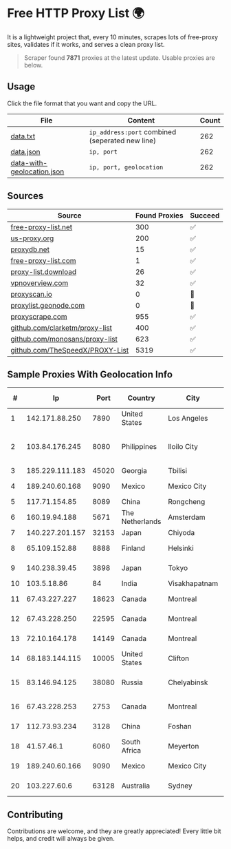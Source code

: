 
# Free HTTP Proxy List 🌍

It is a lightweight project that, every 10 minutes, scrapes lots of free-proxy sites, validates if it works, and serves a clean proxy list.


> Scraper found **7871** proxies at the latest update. Usable proxies are below.

## Usage

Click the file format that you want and copy the URL.


|File|Content|Count|
|----|-------|-----|
|[data.txt](https://raw.githubusercontent.com/themiralay/Proxy-List-World/master/data.txt)|`ip_address:port` combined (seperated new line)|262|
|[data.json](https://raw.githubusercontent.com/themiralay/Proxy-List-World/master/data.json)|`ip, port`|262|
|[data-with-geolocation.json](https://raw.githubusercontent.com/themiralay/Proxy-List-World/master/data-with-geolocation.json)|`ip, port, geolocation`|262|

## Sources

|Source|Found Proxies|Succeed|
|------|-------------|-------|
|[free-proxy-list.net](https://free-proxy-list.net)|300|✅|
|[us-proxy.org](https://www.us-proxy.org)|200|✅|
|[proxydb.net](http://proxydb.net)|15|✅|
|[free-proxy-list.com](https://free-proxy-list.com/?page=&port=&type%5B%5D=http&type%5B%5D=https&up_time=0&search=Search)|1|✅|
|[proxy-list.download](https://www.proxy-list.download/HTTP)|26|✅|
|[vpnoverview.com](https://vpnoverview.com/privacy/anonymous-browsing/free-proxy-servers)|32|✅|
|[proxyscan.io](https://www.proxyscan.io)|0|🚫|
|[proxylist.geonode.com](https://proxylist.geonode.com/api/proxy-list?limit=300&page=1&sort_by=lastChecked&sort_type=desc&protocols=http,https)|0|🚫|
|[proxyscrape.com](https://api.proxyscrape.com/v2/?request=displayproxies&protocol=http&timeout=10000&country=all&ssl=all&anonymity=all)|955|✅|
|[github.com/clarketm/proxy-list](https://raw.githubusercontent.com/clarketm/proxy-list/master/proxy-list-raw.txt)|400|✅|
|[github.com/monosans/proxy-list](https://raw.githubusercontent.com/monosans/proxy-list/main/proxies/http.txt)|623|✅|
|[github.com/TheSpeedX/PROXY-List](https://raw.githubusercontent.com/TheSpeedX/PROXY-List/master/http.txt)|5319|✅|


## Sample Proxies With Geolocation Info

|#|Ip|Port|Country|City|Internet Service Provider|
|-|--|----|-------|----|-------------------------|
|1|142.171.88.250|7890|United States|Los Angeles|Multacom Corporation|
|2|103.84.176.245|8080|Philippines|Iloilo City|Panay Broadband / Buenavista Cable TV., Inc.|
|3|185.229.111.183|45020|Georgia|Tbilisi|Sysnet LLC|
|4|189.240.60.168|9090|Mexico|Mexico City|Uninet S.A. de C.V.|
|5|117.71.154.85|8089|China|Rongcheng|Chinanet|
|6|160.19.94.188|5671|The Netherlands|Amsterdam|Stallion Network Services Limited|
|7|140.227.201.157|32153|Japan|Chiyoda|InfoSphere|
|8|65.109.152.88|8888|Finland|Helsinki|Hetzner Online GmbH|
|9|140.238.39.45|3898|Japan|Tokyo|Oracle Corporation|
|10|103.5.18.86|84|India|Visakhapatnam|CityOnline|
|11|67.43.227.227|18623|Canada|Montreal|GloboTech Communications|
|12|67.43.228.250|22595|Canada|Montreal|GloboTech Communications|
|13|72.10.164.178|14149|Canada|Montreal|GloboTech Communications|
|14|68.183.144.115|10005|United States|Clifton|DigitalOcean, LLC|
|15|83.146.94.125|38080|Russia|Chelyabinsk|Joint Stock Company TransTeleCom|
|16|67.43.228.253|2753|Canada|Montreal|GloboTech Communications|
|17|112.73.93.234|3128|China|Foshan|Chinanet Jiangsu|
|18|41.57.46.1|6060|South Africa|Meyerton|FTH SCR P7|
|19|189.240.60.166|9090|Mexico|Mexico City|Uninet S.A. de C.V.|
|20|103.227.60.6|63128|Australia|Sydney|Origin Net Pty Ltd|



## Contributing

Contributions are welcome, and they are greatly appreciated! Every
little bit helps, and credit will always be given.

